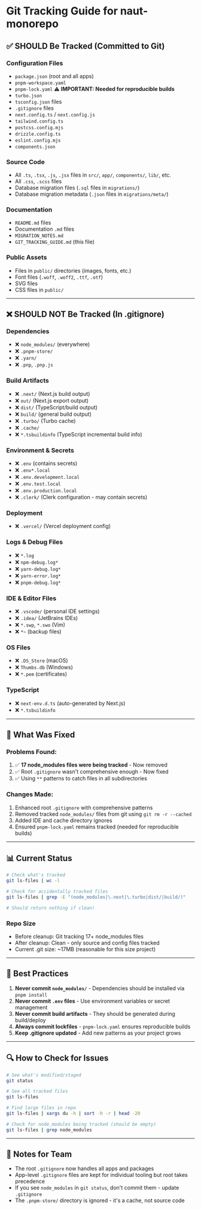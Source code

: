 # Git Tracking Guide for naut-monorepo

## ✅ SHOULD Be Tracked (Committed to Git)

### Configuration Files
- `package.json` (root and all apps)
- `pnpm-workspace.yaml`
- `pnpm-lock.yaml` ⚠️ **IMPORTANT: Needed for reproducible builds**
- `turbo.json`
- `tsconfig.json` files
- `.gitignore` files
- `next.config.ts` / `next.config.js`
- `tailwind.config.ts`
- `postcss.config.mjs`
- `drizzle.config.ts`
- `eslint.config.mjs`
- `components.json`

### Source Code
- All `.ts`, `.tsx`, `.js`, `.jsx` files in `src/`, `app/`, `components/`, `lib/`, etc.
- All `.css`, `.scss` files
- Database migration files (`.sql` files in `migrations/`)
- Database migration metadata (`.json` files in `migrations/meta/`)

### Documentation
- `README.md` files
- Documentation `.md` files
- `MIGRATION_NOTES.md`
- `GIT_TRACKING_GUIDE.md` (this file)

### Public Assets
- Files in `public/` directories (images, fonts, etc.)
- Font files (`.woff`, `.woff2`, `.ttf`, `.otf`)
- SVG files
- CSS files in `public/`

---

## ❌ SHOULD NOT Be Tracked (In .gitignore)

### Dependencies
- ❌ `node_modules/` (everywhere)
- ❌ `.pnpm-store/`
- ❌ `.yarn/`
- ❌ `.pnp`, `.pnp.js`

### Build Artifacts
- ❌ `.next/` (Next.js build output)
- ❌ `out/` (Next.js export output)
- ❌ `dist/` (TypeScript/build output)
- ❌ `build/` (general build output)
- ❌ `.turbo/` (Turbo cache)
- ❌ `.cache/`
- ❌ `*.tsbuildinfo` (TypeScript incremental build info)

### Environment & Secrets
- ❌ `.env` (contains secrets)
- ❌ `.env*.local`
- ❌ `.env.development.local`
- ❌ `.env.test.local`
- ❌ `.env.production.local`
- ❌ `.clerk/` (Clerk configuration - may contain secrets)

### Deployment
- ❌ `.vercel/` (Vercel deployment config)

### Logs & Debug Files
- ❌ `*.log`
- ❌ `npm-debug.log*`
- ❌ `yarn-debug.log*`
- ❌ `yarn-error.log*`
- ❌ `pnpm-debug.log*`

### IDE & Editor Files
- ❌ `.vscode/` (personal IDE settings)
- ❌ `.idea/` (JetBrains IDEs)
- ❌ `*.swp`, `*.swo` (Vim)
- ❌ `*~` (backup files)

### OS Files
- ❌ `.DS_Store` (macOS)
- ❌ `Thumbs.db` (Windows)
- ❌ `*.pem` (certificates)

### TypeScript
- ❌ `next-env.d.ts` (auto-generated by Next.js)
- ❌ `*.tsbuildinfo`

---

## 🔧 What Was Fixed

### Problems Found:
1. ✅ **17 node_modules files were being tracked** - Now removed
2. ✅ Root `.gitignore` wasn't comprehensive enough - Now fixed
3. ✅ Using `**` patterns to catch files in all subdirectories

### Changes Made:
1. Enhanced root `.gitignore` with comprehensive patterns
2. Removed tracked `node_modules/` files from git using `git rm -r --cached`
3. Added IDE and cache directory ignores
4. Ensured `pnpm-lock.yaml` remains tracked (needed for reproducible builds)

---

## 📊 Current Status

```bash
# Check what's tracked
git ls-files | wc -l

# Check for accidentally tracked files
git ls-files | grep -E "(node_modules|\.next|\.turbo|dist/|build/)"

# Should return nothing if clean!
```

### Repo Size
- Before cleanup: Git tracking 17+ node_modules files
- After cleanup: Clean - only source and config files tracked
- Current .git size: ~17MB (reasonable for this size project)

---

## 🚀 Best Practices

1. **Never commit `node_modules/`** - Dependencies should be installed via `pnpm install`
2. **Never commit `.env` files** - Use environment variables or secret management
3. **Never commit build artifacts** - They should be generated during build/deploy
4. **Always commit lockfiles** - `pnpm-lock.yaml` ensures reproducible builds
5. **Keep .gitignore updated** - Add new patterns as your project grows

---

## 🔍 How to Check for Issues

```bash
# See what's modified/staged
git status

# See all tracked files
git ls-files

# Find large files in repo
git ls-files | xargs du -h | sort -h -r | head -20

# Check for node_modules being tracked (should be empty)
git ls-files | grep node_modules
```

---

## 📝 Notes for Team

- The root `.gitignore` now handles all apps and packages
- App-level `.gitignore` files are kept for individual tooling but root takes precedence
- If you see `node_modules` in `git status`, don't commit them - update `.gitignore`
- The `.pnpm-store/` directory is ignored - it's a cache, not source code

